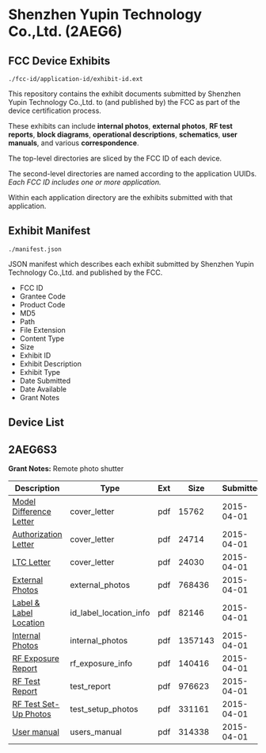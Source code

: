 # Shenzhen Yupin Technology Co.,Ltd. (2AEG6)
## FCC Device Exhibits

```
./fcc-id/application-id/exhibit-id.ext
```

This repository contains the exhibit documents submitted by Shenzhen Yupin Technology Co.,Ltd. to (and published by) the FCC as part of the device certification process.

These exhibits can include **internal photos**, **external photos**, **RF test reports**, **block diagrams**, **operational descriptions**, **schematics**, **user manuals**, and various **correspondence**.

The top-level directories are sliced by the FCC ID of each device.

The second-level directories are named according to the application UUIDs. *Each FCC ID includes one or more application.*

Within each application directory are the exhibits submitted with that application. 

## Exhibit Manifest

```
./manifest.json
```

JSON manifest which describes each exhibit submitted by Shenzhen Yupin Technology Co.,Ltd. and published by the FCC.

- FCC ID
- Grantee Code
- Product Code
- MD5
- Path
- File Extension
- Content Type
- Size
- Exhibit ID
- Exhibit Description
- Exhibit Type
- Date Submitted
- Date Available
- Grant Notes

## Device List
## 2AEG6S3
**Grant Notes:** Remote photo shutter

| Description | Type | Ext | Size | Submitted | Available |
| ----------- | ---- | --- | ---- | --------- | --------- |
| [Model Difference Letter](2AEG6S3/18e92024514d910b0f8d7ad88caf01b9/2572665.pdf) | cover_letter | pdf | 15762 | 2015-04-01 | 2015-04-01 |
| [Authorization Letter](2AEG6S3/18e92024514d910b0f8d7ad88caf01b9/2572666.pdf) | cover_letter | pdf | 24714 | 2015-04-01 | 2015-04-01 |
| [LTC Letter](2AEG6S3/18e92024514d910b0f8d7ad88caf01b9/2572667.pdf) | cover_letter | pdf | 24030 | 2015-04-01 | 2015-04-01 |
| [External Photos](2AEG6S3/18e92024514d910b0f8d7ad88caf01b9/2572669.pdf) | external_photos | pdf | 768436 | 2015-04-01 | 2015-04-01 |
| [Label & Label Location](2AEG6S3/18e92024514d910b0f8d7ad88caf01b9/2572670.pdf) | id_label_location_info | pdf | 82146 | 2015-04-01 | 2015-04-01 |
| [Internal Photos](2AEG6S3/18e92024514d910b0f8d7ad88caf01b9/2572671.pdf) | internal_photos | pdf | 1357143 | 2015-04-01 | 2015-04-01 |
| [RF Exposure Report](2AEG6S3/18e92024514d910b0f8d7ad88caf01b9/2572673.pdf) | rf_exposure_info | pdf | 140416 | 2015-04-01 | 2015-04-01 |
| [RF Test Report](2AEG6S3/18e92024514d910b0f8d7ad88caf01b9/2572675.pdf) | test_report | pdf | 976623 | 2015-04-01 | 2015-04-01 |
| [RF Test Set-Up Photos](2AEG6S3/18e92024514d910b0f8d7ad88caf01b9/2572676.pdf) | test_setup_photos | pdf | 331161 | 2015-04-01 | 2015-04-01 |
| [User manual](2AEG6S3/18e92024514d910b0f8d7ad88caf01b9/2572677.pdf) | users_manual | pdf | 314338 | 2015-04-01 | 2015-04-01 |
